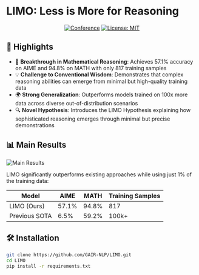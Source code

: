 # LIMO: Less is More for Reasoning

<div align="center">

[![Conference](https://img.shields.io/badge/ARXIV-2024-blue)](https://arxiv.org/abs/)
[![License: MIT](https://img.shields.io/badge/License-MIT-yellow.svg)](https://opensource.org/licenses/MIT)

</div>

## 🌟 Highlights

- 🚀 **Breakthrough in Mathematical Reasoning**: Achieves 57.1% accuracy on AIME and 94.8% on MATH with only 817 training samples
- 💡 **Challenge to Conventional Wisdom**: Demonstrates that complex reasoning abilities can emerge from minimal but high-quality training data
- 🌍 **Strong Generalization**: Outperforms models trained on 100x more data across diverse out-of-distribution scenarios
- 🔍 **Novel Hypothesis**: Introduces the LIMO Hypothesis explaining how sophisticated reasoning emerges through minimal but precise demonstrations

## 📊 Main Results

![Main Results](assets/main_results.png)

LIMO significantly outperforms existing approaches while using just 1% of the training data:

| Model | AIME | MATH | Training Samples |
|-------|------|------|-----------------|
| LIMO (Ours) | 57.1% | 94.8% | 817 |
| Previous SOTA | 6.5% | 59.2% | 100k+ |

## 🛠️ Installation

```bash
git clone https://github.com/GAIR-NLP/LIMO.git
cd LIMO
pip install -r requirements.txt
